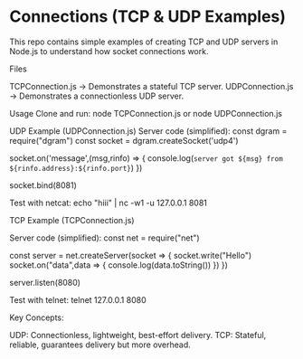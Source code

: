 # Connections (TCP & UDP Examples)

This repo contains simple examples of creating TCP and UDP servers in Node.js to understand how socket connections work.

Files

TCPConnection.js → Demonstrates a stateful TCP server.
UDPConnection.js → Demonstrates a connectionless UDP server.


Usage
Clone and run:
                                    node TCPConnection.js
                                    or
                                    node UDPConnection.js



UDP Example (UDPConnection.js)
                                    Server code (simplified):
                                    const dgram = require("dgram")
                                    const socket = dgram.createSocket('udp4')

socket.on('message',(msg,rinfo) => {
    console.log(`server got ${msg} from ${rinfo.address}:${rinfo.port}`)
})

socket.bind(8081)

Test with netcat:
echo "hiii" | nc -w1 -u 127.0.0.1 8081






TCP Example (TCPConnection.js)

Server code (simplified):
const net = require("net")

const server = net.createServer(socket => {
    socket.write("Hello")
    socket.on("data",data => {
        console.log(data.toString())
    })
})

server.listen(8080)

Test with telnet:
telnet 127.0.0.1 8080




Key Concepts:

UDP: Connectionless, lightweight, best-effort delivery.
TCP: Stateful, reliable, guarantees delivery but more overhead.

